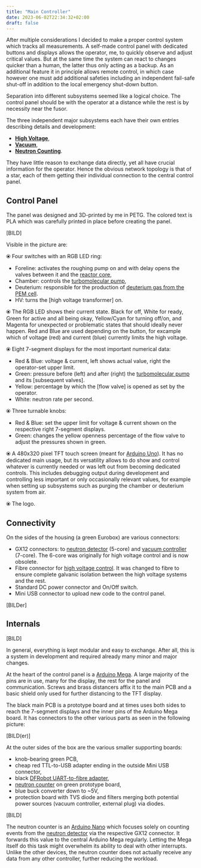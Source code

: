 ```yaml
---
title: "Main Controller"
date: 2023-06-02T22:34:32+02:00
draft: false
---
```



After multiple considerations I decided to make a proper control system which tracks all measurements. A self-made control panel with dedicated buttons and displays allows the operator, me, to quickly observe and adjust critical values. But at the same time the system can react to changes quicker than a human, the latter thus only acting as a backup. As an additional feature it in principle allows remote control, in which case however one must add additional safeties including an independent fail-safe shut-off in addition to the local emergency shut-down button.

Separation into different subsystems seemed like a logical choice. The control panel should be with the operator at a distance while the rest is by necessity near the fusor.

The three independent major subsystems each have their own entries describing details and development:

- [**High Voltage**](),
- [**Vacuum**](),
- [**Neutron Counting**]().

They have little reason to exchange data directly, yet all have crucial information for the operator. Hence the obvious network topology is that of a star, each of them getting their individual connection to the central control panel.


Control Panel
---


The panel was designed and 3D-printed by me in PETG. The colored text is PLA which was carefully printed in place before creating the panel.

[BILD]


Visible in the picture are:

⦿ Four switches with an RGB LED ring:

- Foreline: activates the roughing pump on and with delay opens the valves between it and the [reactor core](),
- Chamber: controls the [turbomolecular pump](),
- Deuterium: responsible for the production of [deuterium gas from the PEM cell]().
- HV: turns the [high voltage transformer] on.

⦿ The RGB LED shows their current state. Black for off, White for ready, Green for active and all being okay, Yellow/Cyan for turning off/on, and Magenta for unexpected or problematic states that should ideally never happen. Red and Blue are used depending on the button, for excample which of voltage (red) and current (blue) currently limits the high voltage.


⦿ Eight 7-segment displays for the most important numerical data:

- Red & Blue: voltage & current, left shows actual value, right the operator-set upper limit.
- Green: pressure before (left) and after (right) the [turbomolecular pump]() and its [subsequent valves].
- Yellow: percentage by which the [flow valve] is opened as set by the operator.
- White: neutron rate per second.


⦿ Three turnable knobs:

- Red & Blue: set the upper limit for voltage & current shown on the respective right 7-segment displays.
- Green: changes the yellow openness percentage of the flow valve to adjust the pressures shown in green.


⦿ A 480x320 pixel TFT touch screen (meant for [Arduino Uno]()). It has no dedicated main usage, but its versatility allows to do show and control whatever is currently needed or was left out from becoming dedicated controls. This includes debugging output during development and controlling less important or only occasionally relevant values, for example when setting up subsystems such as purging the chamber or deuterium system from air.

⦿ The logo.


Connectivity
---

On the sides of the housing (a green Eurobox) are various connectors:

- GX12 connectors: to [neutron detector]() (5-core) and [vacuum controller]() (7-core). The 6-core was originally for high voltage control and is now obsolete.
- Fibre connector for [high voltage control](). It was changed to fibre to ensure complete galvanic isolation between the high voltage systems and the rest.
- Standard DC power connector and On/Off switch.
- Mini USB connector to upload new code to the control panel.

[BILDer]


Internals
---


[BILD]

In general, everything is kept modular and easy to exchange. After all, this is a system in development and required already many minor and major changes.

At the heart of the control panel is a [Arduino Mega](). A large majority of the pins are in use, many for the display, the rest for the panel and communication. Screws and brass distancers affix it to the main PCB and a basic shield only used for further distancing to the TFT display.

The black main PCB is a prototype board and at times uses both sides to reach the 7-segment displays and the inner pins of the Arduino Mega board. It has connectors to the other various parts as seen in the following picture:

[BILD(er)]


At the outer sides of the box are the various smaller supporting boards:

- knob-bearing green PCB,
- cheap red TTL-to-USB adapter ending in the outside Mini USB connector,
- black [DFRobot UART-to-fibre adapter](),
- [neutron counter]() on green prototype board,
- blue buck converter down to ~5V,
- protection board with TVS diode and filters merging both potential power sources (vacuum controller, external plug) via diodes.

[BILD]

The neutron counter is an [Arduino Nano]() which focuses solely on counting events from the [neutron detector]() via the respective GX12 connector. It forwards this value to the central Arduino Mega regularly. Letting the Mega itself do this task might overwhelm its ability to deal with other interrupts. Unlike the other devices, the neutron counter does not actually receive any data from any other controller, further reducing the workload.